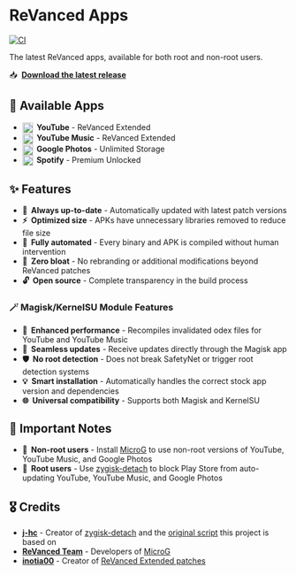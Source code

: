 # ReVanced Apps

[![CI](https://github.com/avisek/revanced-apps/actions/workflows/ci.yml/badge.svg?event=schedule)](https://github.com/avisek/revanced-apps/actions/workflows/ci.yml)

The latest ReVanced apps, available for both root and non-root users.

📥&nbsp; **[Download the latest release](https://github.com/avisek/revanced-apps/releases)**

## 📱 Available Apps

- **<img src="https://upload.wikimedia.org/wikipedia/commons/0/09/YouTube_full-color_icon_(2017).svg" width="19" height="19" align="absmiddle"/>&nbsp; YouTube** - ReVanced Extended
- **<img src="https://upload.wikimedia.org/wikipedia/commons/6/6a/Youtube_Music_icon.svg" width="19" height="19" align="absmiddle"/>&nbsp; YouTube Music** - ReVanced Extended
- **<img src="https://upload.wikimedia.org/wikipedia/commons/1/12/Google_Photos_icon_(2020).svg" width="19" height="19" align="absmiddle"/>&nbsp; Google Photos** - Unlimited Storage
- **<img src="https://upload.wikimedia.org/wikipedia/commons/1/19/Spotify_logo_without_text.svg" width="19" height="19" align="absmiddle"/>&nbsp; Spotify** - Premium Unlocked

## ✨ Features

- **🔄&nbsp; Always up-to-date** - Automatically updated with latest patch versions
- **⚡&nbsp; Optimized size** - APKs have unnecessary libraries removed to reduce file size
- **🤖&nbsp; Fully automated** - Every binary and APK is compiled without human intervention
- **🧹&nbsp; Zero bloat** - No rebranding or additional modifications beyond ReVanced patches
- **🔓&nbsp; Open source** - Complete transparency in the build process

### 🪄 Magisk/KernelSU Module Features

- **🚀&nbsp; Enhanced performance** - Recompiles invalidated odex files for YouTube and YouTube Music
- **📲&nbsp; Seamless updates** - Receive updates directly through the Magisk app
- **🛡️&nbsp; No root detection** - Does not break SafetyNet or trigger root detection systems
- **💡&nbsp; Smart installation** - Automatically handles the correct stock app version and dependencies
- **🌐&nbsp; Universal compatibility** - Supports both Magisk and KernelSU

## 📌 Important Notes

- **📱&nbsp; Non-root users** - Install [MicroG](https://github.com/ReVanced/GmsCore/releases) to use non-root versions of YouTube, YouTube Music, and Google Photos
- **🔐&nbsp; Root users** - Use [zygisk-detach](https://github.com/j-hc/zygisk-detach) to block Play Store from auto-updating YouTube, YouTube Music, and Google Photos

## 🎖️ Credits

- **[j-hc](https://github.com/j-hc)** - Creator of [zygisk-detach](https://github.com/j-hc/zygisk-detach) and the [original script](https://github.com/j-hc/revanced-magisk-module) this project is based on
- **[ReVanced Team](https://github.com/revanced)** - Developers of [MicroG](https://github.com/ReVanced/GmsCore/releases)
- **[inotia00](https://github.com/inotia00)** - Creator of [ReVanced Extended patches](https://github.com/inotia00/revanced-patches)
